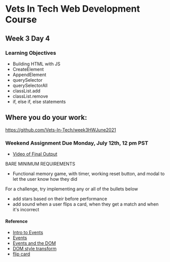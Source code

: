# Vets In Tech Web Development Course

## Week 3 Day 4


### Learning Objectives
- Building HTML with JS
- CreateElement
- AppendElement
- querySelector
- querySelectorAll
- classList.add
- classList.remove
- if, else if, else statements

## Where you do your work:
https://github.com/Vets-In-Tech/week3HWJune2021

### Weekend Assignment Due Monday, July 12th, 12 pm PST
- [Video of Final Output](https://drive.google.com/file/d/1MprsKsvwg6moGq72mV2AwmsKMzcf4OBK/view?usp=sharing)

BARE MINIMUM REQUIREMENTS 
- Functional memory game, with timer, working reset button, and modal to let the user know how they did

For a challenge, try implementing any or all of the bullets below
- add stars based on their before performance
- add sound when a user flips a card, when they get a match and when it's incorrect

#### Reference
- [Intro to Events](https://developer.mozilla.org/en-US/docs/Learn/JavaScript/Building_blocks/Events)
- [Events](https://developer.mozilla.org/en-US/docs/Web/Events)
- [Events and the DOM](https://developer.mozilla.org/en-US/docs/Web/API/Document_Object_Model/Events)
- [DOM style transform](https://www.w3schools.com/jsref/prop_style_transform.asp)
- [flip card](https://jsfiddle.net/kds0dy8f/)

